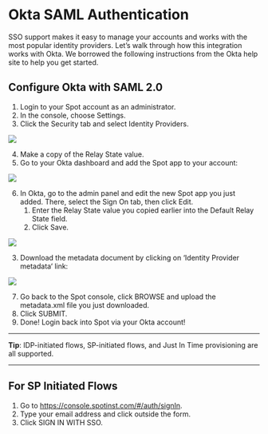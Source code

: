 # Okta SAML Authentication

SSO support makes it easy to manage your accounts and works with the most popular identity providers. Let’s walk through how this integration works with Okta. We borrowed the following instructions from the Okta help site to help you get started.

## Configure Okta with SAML 2.0
1. Login to your Spot account as an administrator.
2. In the console, choose Settings.
3. Click the Security tab and select Identity Providers.

<img src="/administration/_media/okta-saml-01.png" />

4. Make a copy of the Relay State value.
5. Go to your Okta dashboard and add the Spot app to your account:

<img src="/administration/_media/okta-saml-02.png" />

6. In Okta, go to the admin panel and edit the new Spot app you just added. There, select the Sign On tab, then click Edit.
   1. Enter the Relay State value you copied earlier into the Default Relay State field.
   2. Click Save.

<img src="/administration/_media/okta-saml-03.png" />

   3. Download the metadata document by clicking on ‘Identity Provider metadata‘ link:

<img src="/administration/_media/okta-saml-04.png" />

7. Go back to the Spot console, click BROWSE and upload the metadata.xml file you just downloaded.
8. Click SUBMIT.
9. Done! Login back into Spot via your Okta account!

---
**Tip**: IDP-initiated flows, SP-initiated flows, and Just In Time provisioning are all supported.

---

## For SP Initiated Flows
1. Go to https://console.spotinst.com/#/auth/signIn.
2. Type your email address and click outside the form.
3. Click SIGN IN WITH SSO.
